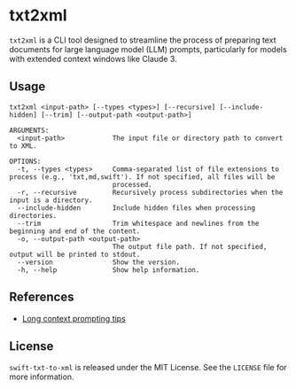 # txt2xml

`txt2xml` is a CLI tool designed to streamline the process of preparing text documents for large language model (LLM) prompts, particularly for models with extended context windows like Claude 3.

## Usage

```
txt2xml <input-path> [--types <types>] [--recursive] [--include-hidden] [--trim] [--output-path <output-path>]

ARGUMENTS:
  <input-path>            The input file or directory path to convert to XML.

OPTIONS:
  -t, --types <types>     Comma-separated list of file extensions to process (e.g., 'txt,md,swift'). If not specified, all files will be
                          processed.
  -r, --recursive         Recursively process subdirectories when the input is a directory.
  --include-hidden        Include hidden files when processing directories.
  --trim                  Trim whitespace and newlines from the beginning and end of the content.
  -o, --output-path <output-path>
                          The output file path. If not specified, output will be printed to stdout.
  --version               Show the version.
  -h, --help              Show help information.
```

## References

* [Long context prompting tips](https://docs.anthropic.com/en/docs/build-with-claude/prompt-engineering/long-context-tips#example-multi-document-structure)

## License

`swift-txt-to-xml` is released under the MIT License. See the `LICENSE` file for more information.
